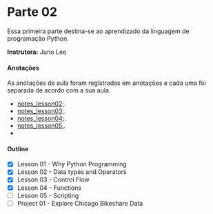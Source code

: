 # Parte 02

Essa primeira parte destina-se ao aprendizado da linguagem de programação Python.

**Instrutora:** Juno Lee

#### Anotações

As anotações de aula foram registradas em anotações e cada uma foi separada de acordo com a sua aula.

* [notes_lesson02;](https://github.com/AndersonUyekita/udacity_data_science_foundation_01/blob/master/02-Parte/notes_lesson02.md).
* [notes_lesson03;](https://github.com/AndersonUyekita/udacity_data_science_foundation_01/blob/master/02-Parte/notes_lesson03.md).
* [notes_lesson04;](https://github.com/AndersonUyekita/udacity_data_science_foundation_01/blob/master/02-Parte/notes_lesson04.md).
* [notes_lesson05.](https://github.com/AndersonUyekita/udacity_data_science_foundation_01/blob/master/02-Parte/notes_lesson05.md).
*
#### Outline

* [x] Lesson 01 - Why Python Programming
* [x] Lesson 02 - Data types and Operators
* [x] Lesson 03 - Control Flow
* [x] Lesson 04 - Functions
* [ ] Lesson 05 - Scripting
* [ ] Project 01 - Explore Chicago Bikeshare Data
